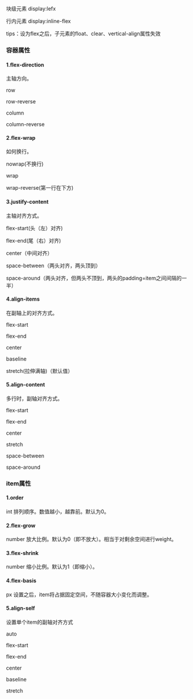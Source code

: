 块级元素 display:lefx

行内元素 display:inline-flex

tips：设为flex之后，子元素的float、clear、vertical-align属性失效



### 容器属性

#### 1.flex-direction

主轴方向。

row 

row-reverse

column

column-reverse

#### 2.flex-wrap

如何换行。

nowrap(不换行)

wrap

wrap-reverse(第一行在下方)

#### 3.justify-content

主轴对齐方式。

flex-start(头（左）对齐)

flex-end(尾（右）对齐)

center（中间对齐）

space-between（两头对齐，两头顶到）

space-around（两头对齐，但两头不顶到，两头的padding=item之间间隔的一半）

#### 4.align-items

在副轴上的对齐方式。

flex-start

flex-end

center

baseline

stretch(拉伸满轴)（默认值）

#### 5.align-content

多行时，副轴对齐方式。

flex-start

flex-end

center

stretch

space-between

space-around



### item属性

#### 1.order

int 排列顺序。数值越小，越靠前。默认为0。

#### 2.flex-grow

number 放大比例。默认为0（即不放大）。相当于对剩余空间进行weight。

#### 3.flex-shrink

number 缩小比例。默认为1（即缩小）。

#### 4.flex-basis

px 设置之后，item将占据固定空间，不随容器大小变化而调整。

#### 5.align-self

设置单个item的副轴对齐方式

auto

flex-start

flex-end

center

baseline

stretch